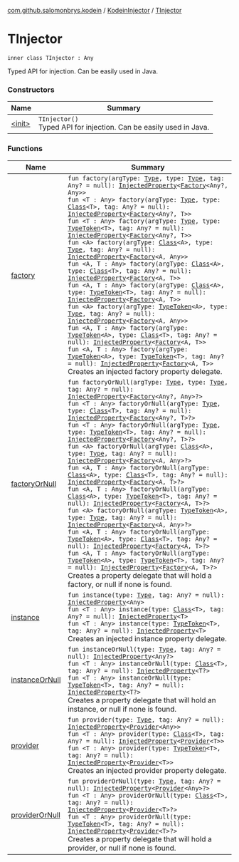 [com.github.salomonbrys.kodein](../../index.md) / [KodeinInjector](../index.md) / [TInjector](.)

# TInjector

`inner class TInjector : Any`

Typed API for injection. Can be easily used in Java.

### Constructors

| Name | Summary |
|---|---|
| [&lt;init&gt;](-init-.md) | `TInjector()`<br>Typed API for injection. Can be easily used in Java. |

### Functions

| Name | Summary |
|---|---|
| [factory](factory.md) | `fun factory(argType: `[`Type`](http://docs.oracle.com/javase/6/docs/api/java/lang/reflect/Type.html)`, type: `[`Type`](http://docs.oracle.com/javase/6/docs/api/java/lang/reflect/Type.html)`, tag: Any? = null): `[`InjectedProperty`](../../-injected-property/index.md)`<`[`Factory`](../../-factory.md)`<Any?, Any>>`<br>`fun <T : Any> factory(argType: `[`Type`](http://docs.oracle.com/javase/6/docs/api/java/lang/reflect/Type.html)`, type: `[`Class`](http://docs.oracle.com/javase/6/docs/api/java/lang/Class.html)`<T>, tag: Any? = null): `[`InjectedProperty`](../../-injected-property/index.md)`<`[`Factory`](../../-factory.md)`<Any?, T>>`<br>`fun <T : Any> factory(argType: `[`Type`](http://docs.oracle.com/javase/6/docs/api/java/lang/reflect/Type.html)`, type: `[`TypeToken`](../../-type-token/index.md)`<T>, tag: Any? = null): `[`InjectedProperty`](../../-injected-property/index.md)`<`[`Factory`](../../-factory.md)`<Any?, T>>`<br>`fun <A> factory(argType: `[`Class`](http://docs.oracle.com/javase/6/docs/api/java/lang/Class.html)`<A>, type: `[`Type`](http://docs.oracle.com/javase/6/docs/api/java/lang/reflect/Type.html)`, tag: Any? = null): `[`InjectedProperty`](../../-injected-property/index.md)`<`[`Factory`](../../-factory.md)`<A, Any>>`<br>`fun <A, T : Any> factory(argType: `[`Class`](http://docs.oracle.com/javase/6/docs/api/java/lang/Class.html)`<A>, type: `[`Class`](http://docs.oracle.com/javase/6/docs/api/java/lang/Class.html)`<T>, tag: Any? = null): `[`InjectedProperty`](../../-injected-property/index.md)`<`[`Factory`](../../-factory.md)`<A, T>>`<br>`fun <A, T : Any> factory(argType: `[`Class`](http://docs.oracle.com/javase/6/docs/api/java/lang/Class.html)`<A>, type: `[`TypeToken`](../../-type-token/index.md)`<T>, tag: Any? = null): `[`InjectedProperty`](../../-injected-property/index.md)`<`[`Factory`](../../-factory.md)`<A, T>>`<br>`fun <A> factory(argType: `[`TypeToken`](../../-type-token/index.md)`<A>, type: `[`Type`](http://docs.oracle.com/javase/6/docs/api/java/lang/reflect/Type.html)`, tag: Any? = null): `[`InjectedProperty`](../../-injected-property/index.md)`<`[`Factory`](../../-factory.md)`<A, Any>>`<br>`fun <A, T : Any> factory(argType: `[`TypeToken`](../../-type-token/index.md)`<A>, type: `[`Class`](http://docs.oracle.com/javase/6/docs/api/java/lang/Class.html)`<T>, tag: Any? = null): `[`InjectedProperty`](../../-injected-property/index.md)`<`[`Factory`](../../-factory.md)`<A, T>>`<br>`fun <A, T : Any> factory(argType: `[`TypeToken`](../../-type-token/index.md)`<A>, type: `[`TypeToken`](../../-type-token/index.md)`<T>, tag: Any? = null): `[`InjectedProperty`](../../-injected-property/index.md)`<`[`Factory`](../../-factory.md)`<A, T>>`<br>Creates an injected factory property delegate. |
| [factoryOrNull](factory-or-null.md) | `fun factoryOrNull(argType: `[`Type`](http://docs.oracle.com/javase/6/docs/api/java/lang/reflect/Type.html)`, type: `[`Type`](http://docs.oracle.com/javase/6/docs/api/java/lang/reflect/Type.html)`, tag: Any? = null): `[`InjectedProperty`](../../-injected-property/index.md)`<`[`Factory`](../../-factory.md)`<Any?, Any>?>`<br>`fun <T : Any> factoryOrNull(argType: `[`Type`](http://docs.oracle.com/javase/6/docs/api/java/lang/reflect/Type.html)`, type: `[`Class`](http://docs.oracle.com/javase/6/docs/api/java/lang/Class.html)`<T>, tag: Any? = null): `[`InjectedProperty`](../../-injected-property/index.md)`<`[`Factory`](../../-factory.md)`<Any?, T>?>`<br>`fun <T : Any> factoryOrNull(argType: `[`Type`](http://docs.oracle.com/javase/6/docs/api/java/lang/reflect/Type.html)`, type: `[`TypeToken`](../../-type-token/index.md)`<T>, tag: Any? = null): `[`InjectedProperty`](../../-injected-property/index.md)`<`[`Factory`](../../-factory.md)`<Any?, T>?>`<br>`fun <A> factoryOrNull(argType: `[`Class`](http://docs.oracle.com/javase/6/docs/api/java/lang/Class.html)`<A>, type: `[`Type`](http://docs.oracle.com/javase/6/docs/api/java/lang/reflect/Type.html)`, tag: Any? = null): `[`InjectedProperty`](../../-injected-property/index.md)`<`[`Factory`](../../-factory.md)`<A, Any>?>`<br>`fun <A, T : Any> factoryOrNull(argType: `[`Class`](http://docs.oracle.com/javase/6/docs/api/java/lang/Class.html)`<A>, type: `[`Class`](http://docs.oracle.com/javase/6/docs/api/java/lang/Class.html)`<T>, tag: Any? = null): `[`InjectedProperty`](../../-injected-property/index.md)`<`[`Factory`](../../-factory.md)`<A, T>?>`<br>`fun <A, T : Any> factoryOrNull(argType: `[`Class`](http://docs.oracle.com/javase/6/docs/api/java/lang/Class.html)`<A>, type: `[`TypeToken`](../../-type-token/index.md)`<T>, tag: Any? = null): `[`InjectedProperty`](../../-injected-property/index.md)`<`[`Factory`](../../-factory.md)`<A, T>?>`<br>`fun <A> factoryOrNull(argType: `[`TypeToken`](../../-type-token/index.md)`<A>, type: `[`Type`](http://docs.oracle.com/javase/6/docs/api/java/lang/reflect/Type.html)`, tag: Any? = null): `[`InjectedProperty`](../../-injected-property/index.md)`<`[`Factory`](../../-factory.md)`<A, Any>?>`<br>`fun <A, T : Any> factoryOrNull(argType: `[`TypeToken`](../../-type-token/index.md)`<A>, type: `[`Class`](http://docs.oracle.com/javase/6/docs/api/java/lang/Class.html)`<T>, tag: Any? = null): `[`InjectedProperty`](../../-injected-property/index.md)`<`[`Factory`](../../-factory.md)`<A, T>?>`<br>`fun <A, T : Any> factoryOrNull(argType: `[`TypeToken`](../../-type-token/index.md)`<A>, type: `[`TypeToken`](../../-type-token/index.md)`<T>, tag: Any? = null): `[`InjectedProperty`](../../-injected-property/index.md)`<`[`Factory`](../../-factory.md)`<A, T>?>`<br>Creates a property delegate that will hold a factory, or null if none is found. |
| [instance](instance.md) | `fun instance(type: `[`Type`](http://docs.oracle.com/javase/6/docs/api/java/lang/reflect/Type.html)`, tag: Any? = null): `[`InjectedProperty`](../../-injected-property/index.md)`<Any>`<br>`fun <T : Any> instance(type: `[`Class`](http://docs.oracle.com/javase/6/docs/api/java/lang/Class.html)`<T>, tag: Any? = null): `[`InjectedProperty`](../../-injected-property/index.md)`<T>`<br>`fun <T : Any> instance(type: `[`TypeToken`](../../-type-token/index.md)`<T>, tag: Any? = null): `[`InjectedProperty`](../../-injected-property/index.md)`<T>`<br>Creates an injected instance property delegate. |
| [instanceOrNull](instance-or-null.md) | `fun instanceOrNull(type: `[`Type`](http://docs.oracle.com/javase/6/docs/api/java/lang/reflect/Type.html)`, tag: Any? = null): `[`InjectedProperty`](../../-injected-property/index.md)`<Any?>`<br>`fun <T : Any> instanceOrNull(type: `[`Class`](http://docs.oracle.com/javase/6/docs/api/java/lang/Class.html)`<T>, tag: Any? = null): `[`InjectedProperty`](../../-injected-property/index.md)`<T?>`<br>`fun <T : Any> instanceOrNull(type: `[`TypeToken`](../../-type-token/index.md)`<T>, tag: Any? = null): `[`InjectedProperty`](../../-injected-property/index.md)`<T?>`<br>Creates a property delegate that will hold an instance, or null if none is found. |
| [provider](provider.md) | `fun provider(type: `[`Type`](http://docs.oracle.com/javase/6/docs/api/java/lang/reflect/Type.html)`, tag: Any? = null): `[`InjectedProperty`](../../-injected-property/index.md)`<`[`Provider`](../../-provider.md)`<Any>>`<br>`fun <T : Any> provider(type: `[`Class`](http://docs.oracle.com/javase/6/docs/api/java/lang/Class.html)`<T>, tag: Any? = null): `[`InjectedProperty`](../../-injected-property/index.md)`<`[`Provider`](../../-provider.md)`<T>>`<br>`fun <T : Any> provider(type: `[`TypeToken`](../../-type-token/index.md)`<T>, tag: Any? = null): `[`InjectedProperty`](../../-injected-property/index.md)`<`[`Provider`](../../-provider.md)`<T>>`<br>Creates an injected provider property delegate. |
| [providerOrNull](provider-or-null.md) | `fun providerOrNull(type: `[`Type`](http://docs.oracle.com/javase/6/docs/api/java/lang/reflect/Type.html)`, tag: Any? = null): `[`InjectedProperty`](../../-injected-property/index.md)`<`[`Provider`](../../-provider.md)`<Any>?>`<br>`fun <T : Any> providerOrNull(type: `[`Class`](http://docs.oracle.com/javase/6/docs/api/java/lang/Class.html)`<T>, tag: Any? = null): `[`InjectedProperty`](../../-injected-property/index.md)`<`[`Provider`](../../-provider.md)`<T>?>`<br>`fun <T : Any> providerOrNull(type: `[`TypeToken`](../../-type-token/index.md)`<T>, tag: Any? = null): `[`InjectedProperty`](../../-injected-property/index.md)`<`[`Provider`](../../-provider.md)`<T>?>`<br>Creates a property delegate that will hold a provider, or null if none is found. |
